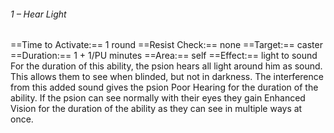 ###### 1 – Hear Light
==Time to Activate:== 1 round
==Resist Check:== none
==Target:== caster
==Duration:== 1 + 1/PU minutes
==Area:== self
==Effect:== light to sound
For the duration of this ability, the psion hears all light around him as sound. This allows them to see when blinded, but not in darkness. The interference from this added sound gives the psion Poor Hearing for the duration of the ability. If the psion can see normally with their eyes they gain Enhanced Vision for the duration of the ability as they can see in multiple ways at once.
